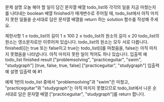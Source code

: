 문제 설명
오늘 해야 할 일이 담긴 문자열 배열 todo_list와 각각의 일을 지금 마쳤는지를 나타내는 boolean 배열 finished가 매개변수로 주어질 때, todo_list에서 아직 마치지 못한 일들을 순서대로 담은 문자열 배열을 return 하는 solution 함수를 작성해 주세요.

제한사항
1 ≤ todo_list의 길이 1 ≤ 100
2 ≤ todo_list의 원소의 길이 ≤ 20
todo_list의 원소는 영소문자로만 이루어져 있습니다.
todo_list의 원소는 모두 서로 다릅니다.
finished[i]는 true 또는 false이고 true는 todo_list[i]를 마쳤음을, false는 아직 마치지 못했음을 나타냅니다.
아직 마치지 못한 일이 적어도 하나 있습니다.
입출력 예
todo_list	finished	result
["problemsolving", "practiceguitar", "swim", "studygraph"]	[true, false, true, false]	["practiceguitar", "studygraph"]
입출력 예 설명
입출력 예 #1

예제 1번의 todo_list 중에서 "problemsolving"과 "swim"은 마쳤고, "practiceguitar"와 "studygraph"는 아직 마치지 못했으므로 todo_list에서 나온 순서대로 담은 문자열 배열 ["practiceguitar", "studygraph"]를 return 합니다.